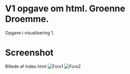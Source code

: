 # V1 opgave om html. Groenne Droemme.
Opgave i visualisering 1.
# Screenshot
Billede af Index.html
![Fors1](https://user-images.githubusercontent.com/91183140/134311597-34a993e9-8e62-4643-b260-e0bbd8db2261.PNG)
![Fors2](https://user-images.githubusercontent.com/91183140/134311795-1497df39-e510-46d6-9c2b-0929178a8112.PNG)
